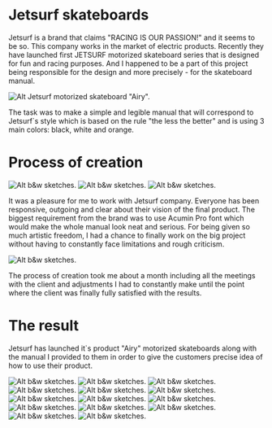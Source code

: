 # Jetsurf skateboards
Jetsurf is a brand that claims "RACING IS OUR PASSION!" and it seems to be so. This company works in the market of electric products. Recently they have launched first JETSURF motorized skateboard series that is designed for fun and racing purposes. And I happened to be a part of this project being responsible for the design and more precisely - for the skateboard manual.



![Alt Jetsurf motorized skateboard "Airy".](img/air.png)


The task was to make a simple and legible manual that will correspond to Jetsurf`s style which is based on the rule "the less the better" and is using 3 main colors: black, white and orange.


# Process of creation


![Alt b&w sketches.](img/aair.png)  ![Alt b&w sketches.](img/dis.png)  ![Alt b&w sketches.](img/no.png)



It was a pleasure for me to work with Jetsurf company. Everyone has been responsive, outgoing and clear about their vision of the final product. The biggest requirement from the brand was to use Acumin Pro font which would make the whole manual look neat and serious. For being given so much artistic freedom, I had a chance to finally work on the big project without having to constantly face limitations and rough criticism.



![Alt b&w sketches.](img/final.png)


The process of creation took me about a month including all the meetings with the client and adjustments I had to constantly make until the point where the client was finally fully satisfied with the results.


# The result


Jetsurf has launched it`s product "Airy" motorized skateboards along with the manual I provided to them in order to give the customers precise idea of how to use their product.


![Alt b&w sketches.](img/1.jpg) ![Alt b&w sketches.](img/2.jpg) ![Alt b&w sketches.](img/3.jpg) ![Alt b&w sketches.](img/4.jpg) ![Alt b&w sketches.](img/5.jpg) ![Alt b&w sketches.](img/6.jpg) ![Alt b&w sketches.](img/7.jpg) ![Alt b&w sketches.](img/8.jpg) ![Alt b&w sketches.](img/9.jpg) ![Alt b&w sketches.](img/10.jpg) ![Alt b&w sketches.](img/11.jpg) ![Alt b&w sketches.](img/12.jpg) ![Alt b&w sketches.](img/13.jpg) ![Alt b&w sketches.](img/14.jpg)
